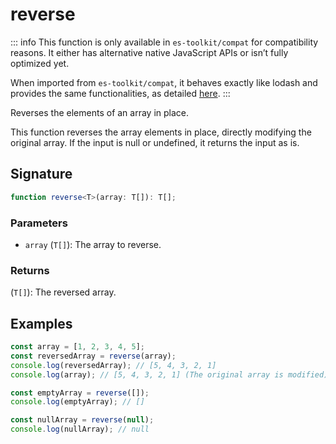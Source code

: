 # reverse

::: info
This function is only available in `es-toolkit/compat` for compatibility reasons. It either has alternative native JavaScript APIs or isn’t fully optimized yet.

When imported from `es-toolkit/compat`, it behaves exactly like lodash and provides the same functionalities, as detailed [here](../../../compatibility.md).
:::

Reverses the elements of an array in place.

This function reverses the array elements in place, directly modifying the original array. If the input is null or undefined, it returns the input as is.

## Signature

```typescript
function reverse<T>(array: T[]): T[];
```

### Parameters

- `array` (`T[]`): The array to reverse.

### Returns

(`T[]`): The reversed array.

## Examples

```typescript
const array = [1, 2, 3, 4, 5];
const reversedArray = reverse(array);
console.log(reversedArray); // [5, 4, 3, 2, 1]
console.log(array); // [5, 4, 3, 2, 1] (The original array is modified)

const emptyArray = reverse([]);
console.log(emptyArray); // []

const nullArray = reverse(null);
console.log(nullArray); // null
```
